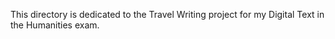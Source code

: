 This directory is dedicated to the Travel Writing project for my Digital Text in the Humanities exam.

